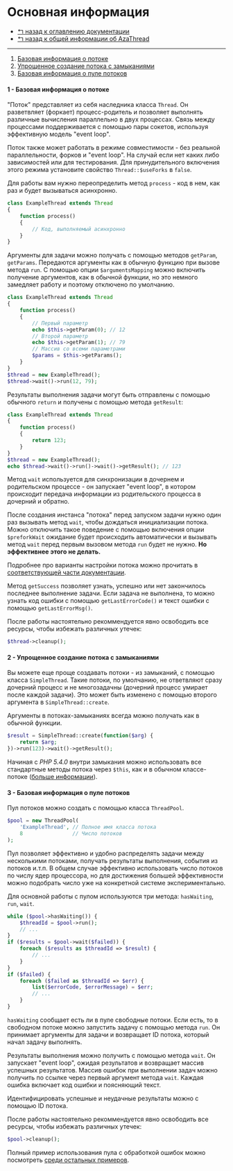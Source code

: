 Основная информация
===================

* [↰ назад к оглавлению документации](0.Index.md)
* [↰ назад к общей информации об AzaThread](../../../../)


---


1. [Базовая информация о потоке](#1------)
2. [Упрощенное создание потока с замыканиями](#2-------)
3. [Базовая информация о пуле потоков](#3-------)



#### 1 - Базовая информация о потоке

"Поток" представляет из себя наследника класса `Thread`. Он разветвляет (форкает) процесс-родитель и позволяет выполнять различные вычисления параллельно в двух процессах. Связь между процессами поддерживается с помощью пары сокетов, используя эффективную модель "event loop".

Поток также может работать в режиме совместимости - без реальной параллельности, форков и "event loop". На случай если нет каких либо зависимостей или для тестирования. Для принудительного включения этого режима установите свойство `Thread::$useForks` в `false`.

Для работы вам нужно переопределить метод `process` - код в нем, как раз и будет вызываться асинхронно.

```php
class ExampleThread extends Thread
{
	function process()
	{
		// Код, выполняемый асинхронно
	}
}
```

Аргументы для задачи можно получать с помощью методов `getParam`, `getParams`. Передаются аргументы как в обычную функцию при вызове метода `run`. С помощью опции `$argumentsMapping` можно включить получение аргументов, как в обычной функции, но это немного замедляет работу и поэтому отключено по умолчанию.

```php
class ExampleThread extends Thread
{
	function process()
	{
		// Первый параметр
		echo $this->getParam(0); // 12
		// Второй параметр
		echo $this->getParam(1); // 79
		// Массив со всеми параметрами
		$params = $this->getParams();
	}
}
$thread = new ExampleThread();
$thread->wait()->run(12, 79);
```

Результаты выполнения задачи могут быть отправлены с помощью обычного `return` и получены с помощью метода `getResult`:

```php
class ExampleThread extends Thread
{
	function process()
	{
		return 123;
	}
}
$thread = new ExampleThread();
echo $thread->wait()->run()->wait()->getResult(); // 123
```

Метод `wait` используется для синхронизации в дочернем и родительском процессе - он запускает "event loop", в котором происходит передача информации из родительского процесса в дочерний и обратно.

После создания инстанса "потока" перед запуском задачи нужно один раз вызывать метод `wait`, чтобы дождаться инициализации потока. Можно отключить такое поведение с помощью включения опции `$preforkWait` ожидание будет происходить автоматически и вызывать метод `wait` перед первым вызовом метода `run` будет не нужно. **Но эффективнее этого не делать.**

Подробнее про варианты настройки потока можно прочитать в [соответствующей части документации](3.Options.md).

Метод `getSuccess` позволяет узнать, успешно или нет закончилось последнее выполнение задачи. Если задача не выполнена, то можно узнать код ошибки с помощью `getLastErrorCode()` и текст ошибки с помощью `getLastErrorMsg()`.

После работы настоятельно рекоммендуется явно освободить все ресурсы, чтобы избежать различных утечек:

```php
$thread->cleanup();
```


#### 2 - Упрощенное создание потока с замыканиями

Вы можете еще проще создавать потоки - из замыканий, с помощью класса `SimpleThread`. Такие потоки, по умолчанию, не ответвляют сразу дочерний процесс и не многозадачны (дочерний процесс умирает после каждой задачи). Это может быть изменено с помощью второго аргумента в `SimpleThread::create`.

Аргументы в потоках-замыканиях всегда можно получать как в обычной функции.

```php
$result = SimpleThread::create(function($arg) {
	return $arg;
})->run(123)->wait()->getResult();
```

Начиная с *PHP 5.4.0* внутри замыкания можно использовать все стандартные методы потока через `$this`, как и в обычном классе-потоке ([больше информации](http://php.net/functions.anonymous)).



#### 3 - Базовая информация о пуле потоков

Пул потоков можно создать с помощью класса `ThreadPool`.

```php
$pool = new ThreadPool(
	'ExampleThread', // Полное имя класса потока
	8                // Число потоков
);
```

Пул позволяет эффективно и удобно распределять задачи между несколькими потоками, получать результаты выполнения, события из потоков и.т.п. В общем случае эффективно использовать число потоков по числу ядер процессора, но для достижения большей эффективности можно подобрать число уже на конкретной системе экспериментально.

Для основной работы с пулом используются три метода: `hasWaiting`, `run`, `wait`.

```php
while ($pool->hasWaiting()) {
	$threadId = $pool->run();
	// ...
}
if ($results = $pool->wait($failed)) {
	foreach ($results as $threadId => $result) {
		// ...
	}
}
if ($failed) {
	foreach ($failed as $threadId => $err) {
		list($errorCode, $errorMessage) = $err;
		// ...
	}
}
```

`hasWaiting` сообщает есть ли в пуле свободные потоки. Если есть, то в свободном потоке можно запустить задачу с помощью метода `run`. Он принимает аргументы для задачи и возвращает ID потока, который начал задачу выполнять.

Результаты выполнения можно получить с помощью метода `wait`. Он запускает "event loop", ожидая результатов и возвращает массив успешных результатов. Массив ошибок при выполнении задач можно получить по ссылке через первый аргумент метода `wait`. Каждая ошибка включает код ошибки и поясняющий текст.

Идентифицировать успешные и неудачные результаты можно с помощью ID потока.

После работы настоятельно рекоммендуется явно освободить все ресурсы, чтобы избежать различных утечек:

```php
$pool->cleanup();
```

Полный пример использования пула с обработкой ошибок можно посмотреть [среди остальных примеров](Examples.md).
